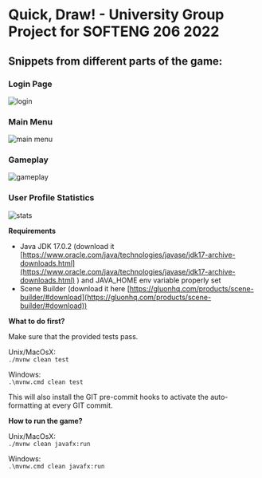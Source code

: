 # Quick, Draw! - University Group Project for SOFTENG 206 2022

## Snippets from different parts of the game:

### Login Page
![login](https://user-images.githubusercontent.com/100281768/217225973-65bb58b4-ef1c-45d4-b7a5-1ff877e450fd.PNG)

### Main Menu
![main menu](https://user-images.githubusercontent.com/100281768/217225990-d67fc7c6-a5ce-4245-ab49-9b538e8d547a.PNG)

### Gameplay
![gameplay](https://user-images.githubusercontent.com/100281768/217226004-8082e479-7bd6-413a-9e18-d3a058a7a846.PNG)

### User Profile Statistics
![stats](https://user-images.githubusercontent.com/100281768/217226019-749b5b0c-e317-495c-b29d-aa62a6f1b127.PNG)


**Requirements**

- Java JDK 17.0.2 (download
  it [https://www.oracle.com/java/technologies/javase/jdk17-archive-downloads.html](https://www.oracle.com/java/technologies/javase/jdk17-archive-downloads.html) )
  and JAVA_HOME env variable properly set
- Scene Builder (download it
  here [https://gluonhq.com/products/scene-builder/#download](https://gluonhq.com/products/scene-builder/#download))

**What to do first?**

Make sure that the provided tests pass.

Unix/MacOsX:  
`./mvnw clean test`

Windows:  
`.\mvnw.cmd clean test`

This will also install the GIT pre-commit hooks to activate the auto-formatting at every GIT commit.

**How to run the game?**

Unix/MacOsX:  
`./mvnw clean javafx:run`

Windows:  
`.\mvnw.cmd clean javafx:run`
